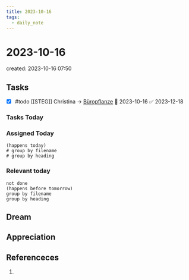 ```yaml
---
title: 2023-10-16
tags:
  - daily_note
---
```

# 2023-10-16
created: 2023-10-16 07:50

## Tasks
- [x] #todo [[STEG]] Christina -> [Büropflanze](https://www.google.com/search?q=ponytail+palm+f%C3%BCrs+b%C3%BCro&sca_esv=580505412) 🛫 2023-10-16 ✅ 2023-12-18
### Tasks Today

### Assigned Today
```tasks
(happens today)
# group by filename
# group by heading
```

### Relevant today
```tasks
not done
(happens before tomorrow)
group by filename
group by heading
```

## Dream

## Appreciation

## Referenceces
1. 